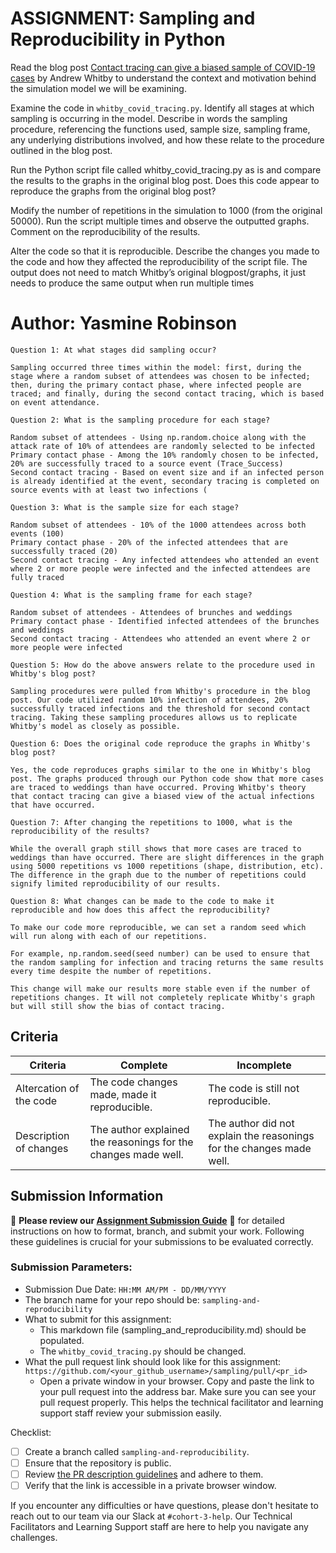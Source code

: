# ASSIGNMENT: Sampling and Reproducibility in Python

Read the blog post [Contact tracing can give a biased sample of COVID-19 cases](https://andrewwhitby.com/2020/11/24/contact-tracing-biased/) by Andrew Whitby to understand the context and motivation behind the simulation model we will be examining.

Examine the code in `whitby_covid_tracing.py`. Identify all stages at which sampling is occurring in the model. Describe in words the sampling procedure, referencing the functions used, sample size, sampling frame, any underlying distributions involved, and how these relate to the procedure outlined in the blog post.

Run the Python script file called whitby_covid_tracing.py as is and compare the results to the graphs in the original blog post. Does this code appear to reproduce the graphs from the original blog post?

Modify the number of repetitions in the simulation to 1000 (from the original 50000). Run the script multiple times and observe the outputted graphs. Comment on the reproducibility of the results.

Alter the code so that it is reproducible. Describe the changes you made to the code and how they affected the reproducibility of the script file. The output does not need to match Whitby’s original blogpost/graphs, it just needs to produce the same output when run multiple times

# Author: Yasmine Robinson

```
Question 1: At what stages did sampling occur?

Sampling occurred three times within the model: first, during the stage where a random subset of attendees was chosen to be infected; then, during the primary contact phase, where infected people are traced; and finally, during the second contact tracing, which is based on event attendance.

Question 2: What is the sampling procedure for each stage?

Random subset of attendees - Using np.random.choice along with the attack rate of 10% of attendees are randomly selected to be infected
Primary contact phase - Among the 10% randomly chosen to be infected, 20% are successfully traced to a source event (Trace_Success)
Second contact tracing - Based on event size and if an infected person is already identified at the event, secondary tracing is completed on source events with at least two infections (

Question 3: What is the sample size for each stage?

Random subset of attendees - 10% of the 1000 attendees across both events (100)
Primary contact phase - 20% of the infected attendees that are successfully traced (20)
Second contact tracing - Any infected attendees who attended an event where 2 or more people were infected and the infected attendees are fully traced

Question 4: What is the sampling frame for each stage?

Random subset of attendees - Attendees of brunches and weddings
Primary contact phase - Identified infected attendees of the brunches and weddings
Second contact tracing - Attendees who attended an event where 2 or more people were infected

Question 5: How do the above answers relate to the procedure used in Whitby's blog post?

Sampling procedures were pulled from Whitby's procedure in the blog post. Our code utilized random 10% infection of attendees, 20% successfully traced infections and the threshold for second contact tracing. Taking these sampling procedures allows us to replicate Whitby's model as closely as possible. 

Question 6: Does the original code reproduce the graphs in Whitby's blog post?

Yes, the code reproduces graphs similar to the one in Whitby's blog post. The graphs produced through our Python code show that more cases are traced to weddings than have occurred. Proving Whitby's theory that contact tracing can give a biased view of the actual infections that have occurred. 

Question 7: After changing the repetitions to 1000, what is the reproducibility of the results?

While the overall graph still shows that more cases are traced to weddings than have occurred. There are slight differences in the graph using 5000 repetitions vs 1000 repetitions (shape, distribution, etc). The difference in the graph due to the number of repetitions could signify limited reproducibility of our results. 

Question 8: What changes can be made to the code to make it reproducible and how does this affect the reproducibility?

To make our code more reproducible, we can set a random seed which will run along with each of our repetitions.

For example, np.random.seed(seed number) can be used to ensure that the random sampling for infection and tracing returns the same results every time despite the number of repetitions. 

This change will make our results more stable even if the number of repetitions changes. It will not completely replicate Whitby's graph but will still show the bias of contact tracing. 

```


## Criteria

|Criteria|Complete|Incomplete|
|--------|----|----|
|Altercation of the code|The code changes made, made it reproducible.|The code is still not reproducible.|
|Description of changes|The author explained the reasonings for the changes made well.|The author did not explain the reasonings for the changes made well.|

## Submission Information

🚨 **Please review our [Assignment Submission Guide](https://github.com/UofT-DSI/onboarding/blob/main/onboarding_documents/submissions.md)** 🚨 for detailed instructions on how to format, branch, and submit your work. Following these guidelines is crucial for your submissions to be evaluated correctly.

### Submission Parameters:
* Submission Due Date: `HH:MM AM/PM - DD/MM/YYYY`
* The branch name for your repo should be: `sampling-and-reproducibility`
* What to submit for this assignment:
    * This markdown file (sampling_and_reproducibility.md) should be populated.
    * The `whitby_covid_tracing.py` should be changed.
* What the pull request link should look like for this assignment: `https://github.com/<your_github_username>/sampling/pull/<pr_id>`
    * Open a private window in your browser. Copy and paste the link to your pull request into the address bar. Make sure you can see your pull request properly. This helps the technical facilitator and learning support staff review your submission easily.

Checklist:
- [ ] Create a branch called `sampling-and-reproducibility`.
- [ ] Ensure that the repository is public.
- [ ] Review [the PR description guidelines](https://github.com/UofT-DSI/onboarding/blob/main/onboarding_documents/submissions.md#guidelines-for-pull-request-descriptions) and adhere to them.
- [ ] Verify that the link is accessible in a private browser window.

If you encounter any difficulties or have questions, please don't hesitate to reach out to our team via our Slack at `#cohort-3-help`. Our Technical Facilitators and Learning Support staff are here to help you navigate any challenges.
